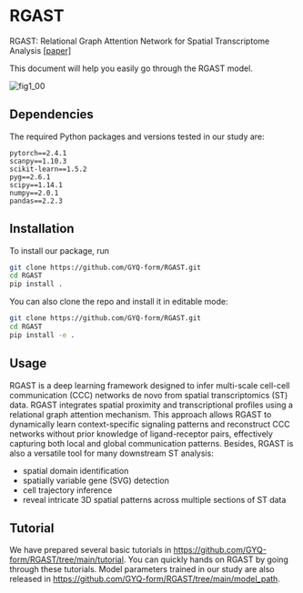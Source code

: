 # RGAST

RGAST: Relational Graph Attention Network for Spatial Transcriptome Analysis [[paper]](https://doi.org/10.1101/2024.08.09.607420)

This document will help you easily go through the RGAST model.

![fig1_00](https://github.com/GYQ-form/RGAST/assets/79566479/fe0655dc-2318-44e0-92bf-0aea3aad7163)

## Dependencies

The required Python packages and versions tested in our study are:

```
pytorch==2.4.1
scanpy==1.10.3
scikit-learn==1.5.2
pyg==2.6.1
scipy==1.14.1
numpy==2.0.1
pandas==2.2.3
```

## Installation

To install our package, run

```bash
git clone https://github.com/GYQ-form/RGAST.git
cd RGAST
pip install .
```

You can also clone the repo and install it in editable mode:

```bash
git clone https://github.com/GYQ-form/RGAST.git
cd RGAST
pip install -e .
```

## Usage

RGAST is a deep learning framework designed to infer multi-scale cell-cell communication (CCC) networks de novo from spatial transcriptomics (ST) data. RGAST integrates spatial proximity and transcriptional profiles using a relational graph attention mechanism. This approach allows RGAST to dynamically learn context-specific signaling patterns and reconstruct CCC networks without prior knowledge of ligand-receptor pairs, effectively capturing both local and global communication patterns. Besides, RGAST is also a versatile tool for many downstream ST analysis:

- spatial domain identification
- spatially variable gene (SVG) detection
- cell trajectory inference
- reveal intricate 3D spatial patterns across multiple sections of ST data

## Tutorial

We have prepared several basic tutorials  in https://github.com/GYQ-form/RGAST/tree/main/tutorial. You can quickly hands on RGAST by going through these tutorials. Model parameters trained in our study are also released in https://github.com/GYQ-form/RGAST/tree/main/model_path.
